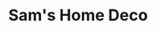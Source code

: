 ---
title: "Sam's Home Deco"
url: /newport/sams-home-deco-commercial-road/
shop: Raumausstattung
---